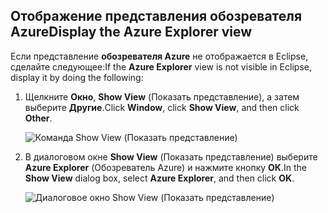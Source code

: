 ## <a name="display-the-azure-explorer-view"></a><span data-ttu-id="f4140-101">Отображение представления обозревателя Azure</span><span class="sxs-lookup"><span data-stu-id="f4140-101">Display the Azure Explorer view</span></span>

<span data-ttu-id="f4140-102">Если представление **обозревателя Azure** не отображается в Eclipse, сделайте следующее:</span><span class="sxs-lookup"><span data-stu-id="f4140-102">If the **Azure Explorer** view is not visible in Eclipse, display it by doing the following:</span></span>

1. <span data-ttu-id="f4140-103">Щелкните **Окно**, **Show View** (Показать представление), а затем выберите **Другие**.</span><span class="sxs-lookup"><span data-stu-id="f4140-103">Click **Window**, click **Show View**, and then click **Other**.</span></span>

   ![Команда Show View (Показать представление)](media/azure-toolkit-for-eclipse-show-azure-explorer/show-az-exp-01.png)

2. <span data-ttu-id="f4140-105">В диалоговом окне **Show View** (Показать представление) выберите **Azure Explorer** (Обозреватель Azure) и нажмите кнопку **ОК**.</span><span class="sxs-lookup"><span data-stu-id="f4140-105">In the **Show View** dialog box, select **Azure Explorer**, and then click **OK**.</span></span>

   ![Диалоговое окно Show View (Показать представление)](media/azure-toolkit-for-eclipse-show-azure-explorer/show-az-exp-02.png)


